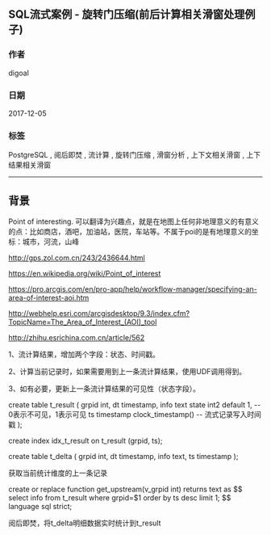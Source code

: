 ## SQL流式案例 - 旋转门压缩(前后计算相关滑窗处理例子)
                        
### 作者                        
digoal                        
                        
### 日期                        
2017-12-05                       
                        
### 标签                        
PostgreSQL , 阅后即焚 , 流计算 , 旋转门压缩 , 滑窗分析 , 上下文相关滑窗 , 上下结果相关滑窗  
                        
----                        
                        
## 背景         
 Point of interesting. 可以翻译为兴趣点，就是在地图上任何非地理意义的有意义的点：比如商店，酒吧，加油站，医院，车站等。不属于poi的是有地理意义的坐标：城市，河流，山峰 



http://gps.zol.com.cn/243/2436644.html

https://en.wikipedia.org/wiki/Point_of_interest

https://pro.arcgis.com/en/pro-app/help/workflow-manager/specifying-an-area-of-interest-aoi.htm

http://webhelp.esri.com/arcgisdesktop/9.3/index.cfm?TopicName=The_Area_of_Interest_(AOI)_tool

http://zhihu.esrichina.com.cn/article/562






1、流计算结果，增加两个字段：状态、时间戳。

2、计算当前记录时，如果需要用到上一条流计算结果，使用UDF调用得到。

3、如有必要，更新上一条流计算结果的可见性（状态字段）。



create table t_result ( 
  grpid int,
  dt timestamp,
  info text
  state int2 default 1,                -- 0表示不可见，1表示可见
  ts timestamp clock_timestamp()       -- 流式记录写入时间戳
);

create index idx_t_result on t_result (grpid, ts); 


create table t_delta (
  grpid int,
  dt timestamp,
  info text,
  ts timestamp
);


获取当前统计维度的上一条记录

create or replace function get_upstream(v_grpid int) returns text as $$
  select info from t_result where grpid=$1 order by ts desc limit 1;
$$ language sql strict;


阅后即焚，将t_delta明细数据实时统计到t_result






